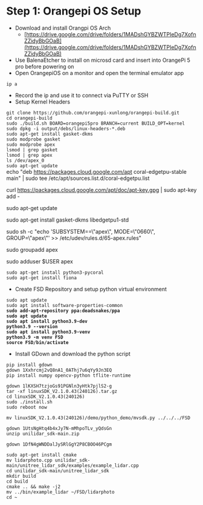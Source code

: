 # Step 1: Orangepi OS Setup

* Download and install Orangpi OS Arch  
  * [https://drive.google.com/drive/folders/1MADshGYBZWTPIeDg7XofnZZidyBbGOaB](https://drive.google.com/drive/folders/1MADshGYBZWTPIeDg7XofnZZidyBbGOaB)   
* Use BalenaEtcher to install on microsd card and insert into OrangePi 5 pro before powering on  
* Open OrangepiOS on a monitor and open the terminal emulator app

`ip a`

* Record the ip and use it to connect via PuTTY or SSH  
* Setup Kernel Headers

`git clone https://github.com/orangepi-xunlong/orangepi-build.git`   
`cd orangepi-build`  
`sudo ./build.sh BOARD=orangepi5pro BRANCH=current BUILD_OPT=kernel`  
`sudo dpkg -i output/debs/linux-headers-*.deb`  
`sudo apt-get install gasket-dkms`  
`sudo modprobe gasket`   
`sudo modprobe apex`  
`lsmod | grep gasket`   
`lsmod | grep apex`  
`ls /dev/apex_0`  
`sudo apt-get update`   
echo "deb https://packages.cloud.google.com/apt coral-edgetpu-stable main" | sudo tee /etc/apt/sources.list.d/coral-edgetpu.list

curl https://packages.cloud.google.com/apt/doc/apt-key.gpg | sudo apt-key add \-

sudo apt-get update

sudo apt-get install gasket-dkms libedgetpu1-std

sudo sh \-c "echo 'SUBSYSTEM==\\"apex\\", MODE=\\"0660\\", GROUP=\\"apex\\"' \>\> /etc/udev/rules.d/65-apex.rules"

sudo groupadd apex

sudo adduser $USER apex

`sudo apt-get install python3-pycoral`  
`sudo apt-get install fiona`

* Create FSD Repository and setup python virtual environment

`sudo apt update`   
`sudo apt install software-properties-common`  
**`sudo add-apt-repository ppa:deadsnakes/ppa`**  
**`sudo apt update`**  
**`sudo apt install python3.9-dev`**  
**`python3.9 --version`**  
**`sudo apt install python3.9-venv`**  
**`python3.9 -m venv FSD`**  
**`source FSD/bin/activate`**

* Install GDown and download the python script

`pip install gdown`  
`gdown 1Xxhrcmj2vQ8nA1_0AThj7u6qYy9Jn3EQ`  
`pip install numpy opencv-python tflite-runtime`

`gdown 1lKXSH7tzjoGs91PGNln3yHtk7pjlS2-g`  
`tar -xf linuxSDK_V2.1.0.43(240126).tar.gz`  
`cd linuxSDK_V2.1.0.43(240126)`  
`sudo ./install.sh`  
`sudo reboot now`

`mv linuxSDK_V2.1.0.43(240126)/demo/python_demo/mvsdk.py ../../../FSD`

`gdown 1UtsNgHtq4b4xJy7N-mMhpoTLv_yQdsGn`  
`unzip unilidar_sdk-main.zip`

`gdown 1DfN4gWNDDalJySRlGgY2P8CBOO46PCgm`

`sudo apt-get install cmake`  
`mv lidarphoto.cpp unilidar_sdk-main/unitree_lidar_sdk/examples/example_lidar.cpp`  
`cd unilidar_sdk-main/unitree_lidar_sdk`  
`mkdir build`  
`cd build`  
`cmake .. && make -j2`  
`mv ../bin/example_lidar ~/FSD/lidarphoto`  
`cd ~`  
